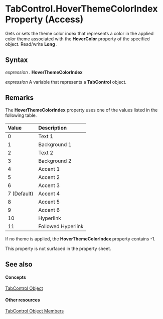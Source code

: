 
# TabControl.HoverThemeColorIndex Property (Access)

Gets or sets the theme color index that represents a color in the applied color theme associated with the  **HoverColor** property of the specified object. Read/write **Long** .


## Syntax

 _expression_ . **HoverThemeColorIndex**

 _expression_ A variable that represents a **TabControl** object.


## Remarks

The  **HoverThemeColorIndex** property uses one of the values listed in the following table.



|**Value**|**Description**|
|:-----|:-----|
|0|Text 1|
|1 |Background 1|
|2|Text 2|
|3|Background 2|
|4|Accent 1|
|5|Accent 2|
|6|Accent 3|
|7 (Default)|Accent 4|
|8|Accent 5|
|9|Accent 6|
|10|Hyperlink|
|11|Followed Hyperlink|
If no theme is applied, the  **HoverThemeColorIndex** property contains -1.

This property is not surfaced in the property sheet.


## See also


#### Concepts


[TabControl Object](05f7de7b-8665-df6d-3fbb-47f8547d3baf.md)
#### Other resources


[TabControl Object Members](d6de9ec4-e7f9-5c26-d750-d7c134ec9fb0.md)
